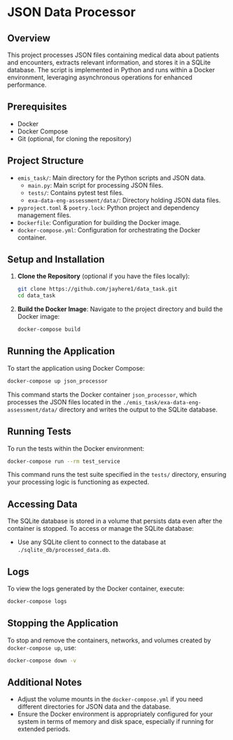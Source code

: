 

# JSON Data Processor

## Overview
This project processes JSON files containing medical data about patients and encounters, extracts relevant information, and stores it in a SQLite database. The script is implemented in Python and runs within a Docker environment, leveraging asynchronous operations for enhanced performance.

## Prerequisites
- Docker
- Docker Compose
- Git (optional, for cloning the repository)

## Project Structure
- `emis_task/`: Main directory for the Python scripts and JSON data.
  - `main.py`: Main script for processing JSON files.
  - `tests/`: Contains pytest test files.
  - `exa-data-eng-assessment/data/`: Directory holding JSON data files.
- `pyproject.toml` & `poetry.lock`: Python project and dependency management files.
- `Dockerfile`: Configuration for building the Docker image.
- `docker-compose.yml`: Configuration for orchestrating the Docker container.

## Setup and Installation

1. **Clone the Repository** (optional if you have the files locally):
   ```bash
   git clone https://github.com/jayhere1/data_task.git
   cd data_task
   ```

2. **Build the Docker Image**:
   Navigate to the project directory and build the Docker image:
   ```bash
   docker-compose build
   ```

## Running the Application
To start the application using Docker Compose:
```bash
docker-compose up json_processor
```

This command starts the Docker container `json_processor`, which processes the JSON files located in the `./emis_task/exa-data-eng-assessment/data/` directory and writes the output to the SQLite database.

## Running Tests
To run the tests within the Docker environment:
```bash
docker-compose run --rm test_service
```
This command runs the test suite specified in the `tests/` directory, ensuring your processing logic is functioning as expected.

## Accessing Data
The SQLite database is stored in a volume that persists data even after the container is stopped. To access or manage the SQLite database:
- Use any SQLite client to connect to the database at `./sqlite_db/processed_data.db`.

## Logs
To view the logs generated by the Docker container, execute:
```bash
docker-compose logs
```

## Stopping the Application
To stop and remove the containers, networks, and volumes created by `docker-compose up`, use:
```bash
docker-compose down -v
```

## Additional Notes
- Adjust the volume mounts in the `docker-compose.yml` if you need different directories for JSON data and the database.
- Ensure the Docker environment is appropriately configured for your system in terms of memory and disk space, especially if running for extended periods.
